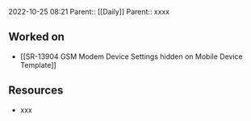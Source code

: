 2022-10-25 08:21
Parent:: [[Daily]] 
Parent:: xxxx

## Worked on

- [[SR-13904 GSM Modem Device Settings hidden on Mobile Device Template]]

## Resources

- xxx




